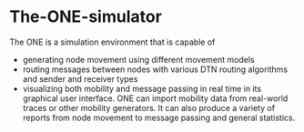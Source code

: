 # The-ONE-simulator
The ONE is a simulation environment that is capable of  
* generating node movement using different movement models 
* routing messages between nodes with various DTN routing algorithms and sender and receiver types 
* visualizing both mobility and message passing in real time in its graphical user interface. 
ONE can import mobility data from real-world traces or other mobility generators. It can also produce a variety of reports from node movement to message passing and general statistics.
